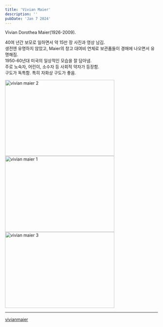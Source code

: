 ```yaml
---
title: 'Vivian Maier'
description: ''
pubDate: 'Jan 7 2024'
---
```


Vivian Dorothea Maier(1926-2009).

40여 년간 보모로 일하면서 약 15만 장 사진과 영상 남김.<br>
생전엔 유명하지 않았고, Maier의 창고 대여비 연체로 보관품들이 경매에 나오면서 유명해짐.<br>
1950-60년대 미국의 일상적인 모습을 잘 담아냄.<br>
주로 노숙자, 어린이, 소수자 등 사회적 약자가 등장함.<br>
구도가 독특함. 특히 자화상 구도가 좋음.

<img src="/images/vivian_maier/2.jpg" width="360px" height="250px" title="vivian maier 2"/>
<img src="/images/vivian_maier/1.jpg" width="360px" height="250px" title="vivian maier 1"/>
<img src="/images/vivian_maier/3.jpg" width="360px" height="250px" title="vivian maier 3"/>

---

[vivianmaier](https://www.vivianmaier.com/)<br>
